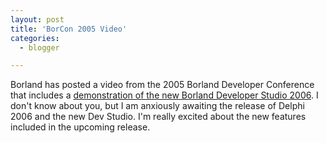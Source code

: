 ```yaml
---
layout: post
title: 'BorCon 2005 Video'
categories:
  - blogger

---
```


Borland has posted a video from the 2005 Borland Developer Conference that includes a <a href="http://bdn.borland.com/article/0,1410,33406,00.html">demonstration of the new Borland Developer Studio 2006</a>.  I don't know about you, but I am anxiously awaiting the release of Delphi 2006 and the new Dev Studio.  I'm really excited about the new features included in the upcoming release.
